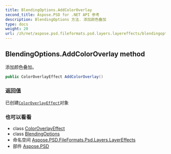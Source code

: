 ```yaml
---
title: BlendingOptions.AddColorOverlay
second_title: Aspose.PSD for .NET API 参考
description: BlendingOptions 方法. 添加颜色叠加
type: docs
weight: 20
url: /zh/net/aspose.psd.fileformats.psd.layers.layereffects/blendingoptions/addcoloroverlay/
---
```

## BlendingOptions.AddColorOverlay method

添加颜色叠加。

```csharp
public ColorOverlayEffect AddColorOverlay()
```

### 返回值

已创建[`ColorOverlayEffect`](../../coloroverlayeffect/)对象

### 也可以看看

* class [ColorOverlayEffect](../../coloroverlayeffect/)
* class [BlendingOptions](../)
* 命名空间 [Aspose.PSD.FileFormats.Psd.Layers.LayerEffects](../../blendingoptions/)
* 部件 [Aspose.PSD](../../../)


